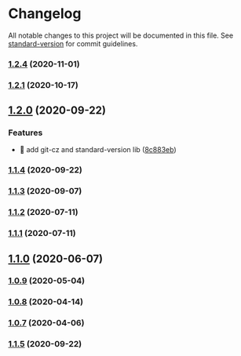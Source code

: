 # Changelog

All notable changes to this project will be documented in this file. See [standard-version](https://github.com/conventional-changelog/standard-version) for commit guidelines.

### [1.2.4](https://github.com/yeukfei02/imageSearchApi/compare/v1.2.2...v1.2.4) (2020-11-01)

### [1.2.1](https://github.com/yeukfei02/imageSearchApi/compare/v1.2.0...v1.2.1) (2020-10-17)

## [1.2.0](https://github.com/yeukfei02/imageSearchApi/compare/v1.1.5...v1.2.0) (2020-09-22)


### Features

* 🎸 add git-cz and standard-version lib ([8c883eb](https://github.com/yeukfei02/imageSearchApi/commit/8c883eb89cc843a3134682b611f83fb2a46e37e0))

### [1.1.4](https://github.com/yeukfei02/imageSearchApi/compare/v1.1.3...v1.1.4) (2020-09-22)

### [1.1.3](https://github.com/yeukfei02/imageSearchApi/compare/v1.1.2...v1.1.3) (2020-09-07)

### [1.1.2](https://github.com/yeukfei02/imageSearchApi/compare/v1.1.1...v1.1.2) (2020-07-11)

### [1.1.1](https://github.com/yeukfei02/imageSearchApi/compare/v1.1.0...v1.1.1) (2020-07-11)

## [1.1.0](https://github.com/yeukfei02/imageSearchApi/compare/v1.0.9...v1.1.0) (2020-06-07)

### [1.0.9](https://github.com/yeukfei02/imageSearchApi/compare/v1.0.8...v1.0.9) (2020-05-04)

### [1.0.8](https://github.com/yeukfei02/imageSearchApi/compare/v1.0.7...v1.0.8) (2020-04-14)

### [1.0.7](https://github.com/yeukfei02/imageSearchApi/compare/v1.0.6...v1.0.7) (2020-04-06)

### [1.1.5](https://github.com/yeukfei02/imageSearchApi/compare/v1.0.6...v1.1.5) (2020-09-22)
